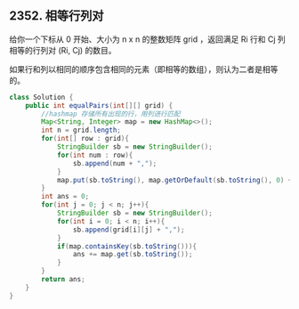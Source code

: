 ## 2352. 相等行列对
给你一个下标从 0 开始、大小为 n x n 的整数矩阵 grid ，返回满足 Ri 行和 Cj 列相等的行列对 (Ri, Cj) 的数目。

如果行和列以相同的顺序包含相同的元素（即相等的数组），则认为二者是相等的。

```java
class Solution {
    public int equalPairs(int[][] grid) {
        //hashmap 存储所有出现的行，用列进行匹配
        Map<String, Integer> map = new HashMap<>();
        int n = grid.length;
        for(int[] row : grid){
            StringBuilder sb = new StringBuilder();
            for(int num : row){
                sb.append(num + ",");
            }
            map.put(sb.toString(), map.getOrDefault(sb.toString(), 0) + 1);
        }
        int ans = 0;
        for(int j = 0; j < n; j++){
            StringBuilder sb = new StringBuilder();
            for(int i = 0; i < n; i++){
                sb.append(grid[i][j] + ",");
            }
            if(map.containsKey(sb.toString())){
                ans += map.get(sb.toString());
            }
        }
        return ans;
    }
}
```
